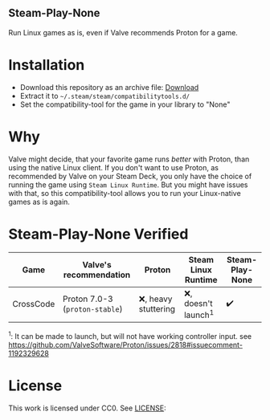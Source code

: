 Steam-Play-None
---
Run Linux games as is, even if Valve recommends Proton for a game.

# Installation

- Download this repository as an archive file: [Download](https://github.com/Scrumplex/Steam-Play-None/archive/refs/heads/main.tar.gz)
- Extract it to `~/.steam/steam/compatibilitytools.d/`
- Set the compatibility-tool for the game in your library to "None"

# Why

Valve might decide, that your favorite game runs *better* with Proton, than using the native Linux client.
If you don't want to use Proton, as recommended by Valve on your Steam Deck, you only have the choice of running the game using `Steam Linux Runtime`.
But you might have issues with that, so this compatibility-tool allows you to run your Linux-native games as is again.

# Steam-Play-None Verified

| Game      | Valve's recommendation         | Proton                | Steam Linux Runtime              | Steam-Play-None    |
| --------- | ------------------------------ | --------------------- | -------------------------------- | ------------------ |
| CrossCode | Proton 7.0-3 (`proton-stable`) | :x:, heavy stuttering | :x:, doesn't launch<sup>1</sup> | :heavy_check_mark: |


<sup>1</sup>: It can be made to launch, but will not have working controller input. see https://github.com/ValveSoftware/Proton/issues/2818#issuecomment-1192329628

# License
This work is licensed under CC0. See [LICENSE](LICENSE):
